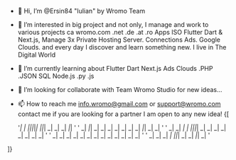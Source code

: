 - 👋 Hi, I’m @Ersin84 "Iulian" by Wromo Team
- 👀 I’m interested in big project and not only, I manage and work to various projects ca wromo.com .net .de .at .ro Apps ISO Flutter Dart & Next.js, Manage 3x Private Hosting Server. Connections Ads. Google Clouds. and every day I discover and learn something new. I live in The Digital World
- 🌱 I’m currently learning about Flutter Dart Next.js Ads Clouds .PHP .JSON SQL Node.js .py .js 
- 💞️ I’m looking for collaborate with Team Wromo Studio for new ideas...
- 📫 How to reach me info.wromo@gmail.com or support@wromo.com contact me if you are looking for a partner I am open to any new idea!
{[
     
     '_|        _|        _|_|_|_|_|     _|_|_|    _|       _|     _| _|_|    '
     ' _|      _|_|      _| _|     _|  _|     _| _| _|    _|_|   _|       _|  '
     '  _|    _|  _|   _|   _|_|_|_|   _|     _| _|  _|  _| _|  _|         _| '
     '   _|  _|    _| _|    _| _|      _|     _| _|    _|   _|   _|       _|  '
     '     _|       _|      _|   _|     _|_|_|   _|         _|     _|_| _|    '
                 

]}

<!---
Ersin84/Ersin84 is a ✨ special ✨ repository because its `README.md` (this file) appears on your GitHub profile.
You can click the Preview link to take a look at your changes.
--->
